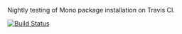 Nightly testing of Mono package installation on Travis CI.

[![Build Status](https://travis-ci.org/akoeplinger/travis-mono-test.svg?branch=master)](https://travis-ci.org/akoeplinger/travis-mono-test)

